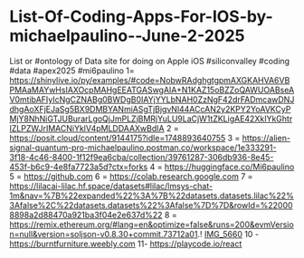 
# List-Of-Coding-Apps-For-IOS-by-michaelpaulino--June-2-2025
List or #ontology of Data site for doing on Apple iOS #siliconvalley #coding #data #apex2025 #mi6paulino
1= https://shinylive.io/py/examples/#code=NobwRAdghgtgpmAXGKAHVA6VBPMAaMAYwHsIAXOcpMAHgEEATGASwgAIA+N1KAZ15oBZZoQAWUOABseAV0mtibAFIyIcNgCZNABg0BWDgB0IAYjYYLbNAH0ZzNgF42drFADmcawDNJdhgAoXFjEJaSg5BX9DMBYANmiASgTjBjgvNl44ACcAN2y2KPY2YoAVKCyPMjY8NhNiGTJUBurarLgoQjJmPLZjBMRjYuLU9LaCjW1tZKLigAE42XkIYkGhtrIZLPZWJrIMACNiYklV4pMLDDAAXwBdIA
2 =
https://posit.cloud/content/9144175?idle=1748893640755
3 =
https://alien-signal-quantum-pro-michaelpaulino.postman.co/workspace/1e333291-3f18-4c46-8400-1f12f9ea6cba/collection/39761287-306db936-8e45-453f-b6c9-4e8fa7723a5d?ctx=forks
4 = https://huggingface.co/Mi6paulino
5 = https://github.com
6 = https://colab.research.google.com
7 = 
https://lilacai-lilac.hf.space/datasets#lilac/lmsys-chat-1m&nav=%7B%22expanded%22%3A%7B%22datasets.datasets.lilac%22%3Afalse%2C%22datasets.datasets%22%3Afalse%7D%7D&rowId=%220008898a2d88470a921ba3f04e2e637d%22
8 = https://remix.ethereum.org/#lang=en&optimize=false&runs=200&evmVersion=null&version=soljson-v0.8.30+commit.73712a01.!
[IMG_5660](https://github.com/user-attachments/assets/bcd3f4cd-9097-4eb0-a3bb-c3eab5062f84)
10 - https://burntfurniture.weebly.com
11- https://playcode.io/react
